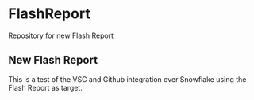 # FlashReport
Repository for new Flash Report

## New Flash Report
This is a test of the VSC and Github integration over Snowflake using the Flash Report as target.
